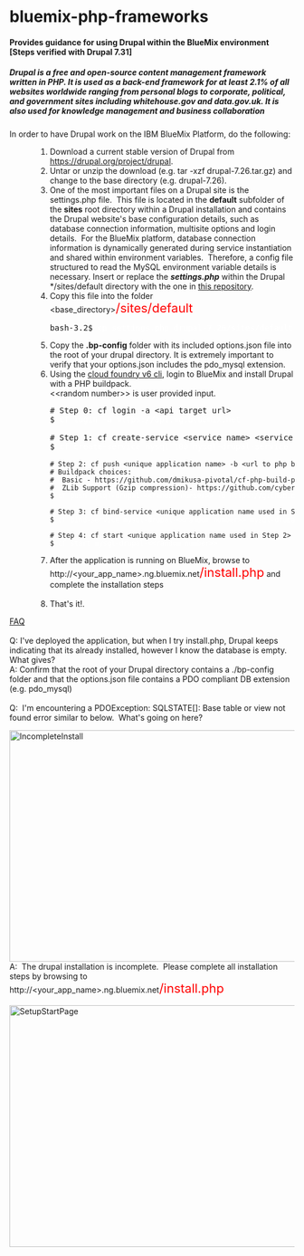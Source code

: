 bluemix-php-frameworks
======================

#### Provides guidance for using Drupal within the BlueMix environment [Steps verified with Drupal 7.31]

<h5>Drupal is a free and open-source content management framework written in PHP. It is used as a back-end framework for at least 2.1% of all websites worldwide ranging from personal blogs to corporate, political, and government sites including whitehouse.gov and data.gov.uk. It is also used for knowledge management and business collaboration</h5><p>In order to have Drupal work on the IBM BlueMix Platform, do the following:</p><ol><ol><ol><li>Download a current stable version of Drupal from <a href="https://drupal.org/project/drupal" title="Drupal Project Page">https://drupal.org/project/drupal</a>.</li><li>Untar or unzip the download (e.g. tar -xzf drupal-7.26.tar.gz) and change to the base directory (e.g. drupal-7.26).</li><li>One of the most important files on a Drupal site is the settings.php file.  This file is located in the <strong>default</strong> subfolder of the <strong>sites</strong> root directory within a Drupal installation and contains the Drupal website's base configuration details, such as database connection information, multisite options and login details.  For the BlueMix platform, database connection information is dynamically generated during service instantiation and shared within environment variables.  Therefore, a config file structured to read the MySQL environment variable details is necessary. Insert or replace the <b><i>settings.php</i></b> within the Drupal */sites/default directory with the one in <a href="https://github.com/ibmjstart/bluemix-php-frameworks/tree/master/drupal">this repository</a>.</li><li>Copy this file into the folder &lt;base_directory&gt;<span style="font-size: 22px; color: red;">/sites/default<br /></span><pre>bash-3.2$ <span style="color: #ffffff;">cp settings.php drupal-7.26/sites/default<br /></span></pre></li>
<li>Copy the <b>.bp-config</b> folder with its included options.json file into the root of your drupal directory.  It is extremely important to verify that your options.json includes the pdo_mysql extension.</li> 
<li>Using the <a href="https://github.com/cloudfoundry/cli/releases/tag/v6.0.0" title="Link to the Cloud Foundry v6 cli github repository binaries">cloud foundry v6 cli</a>, login to BlueMix and install Drupal with a PHP buildpack.<br />&lt;&lt;random number&gt;&gt; is user provided input.<br /><pre># Step 0: cf login -a &lt;api target url&gt; <br />$ <span style="color: white;">cf login -a https://api.ng.bluemix.net</span> <br /><br /># Step 1: cf create-service &lt;service name&gt; &lt;service plan type&gt; &lt;unique service instance name&gt;<br />$ <span style="color: #ffffff;">cf create-service mysql 100 mysql-drupal-service</span><br /><br /><span style="font-size: 12px;"># Step 2: cf push &lt;unique application name&gt; -b &lt;url to php buildpack&gt; --no-manifest (No manifest.yml present) --no-start (Don't start application after push)<br /></span><span style="font-size: 12px;"># Buildpack choices:  <br /></span><span style="font-size: 12px;">#  Basic - https://github.com/dmikusa-pivotal/cf-php-build-pack.git<br /></span><span style="font-size: 12px;">#  ZLib Support (Gzip compression)- https://github.com/cyberdelia/heroku-buildpack-php.git<br /></span><span style="font-size: 12px;">$ <span style="color: #ffffff;">cf push mysql-drupal-&lt;&lt;random number&gt;&gt; -b https://github.com/dmikusa-pivotal/cf-php-build-pack.git --no-manifest --no-start</span><br /><br /></span><span style="font-size: 12px;"># Step 3: cf bind-service &lt;unique application name used in Step 2&gt; &lt;service instance name used in Step 1&gt;<br /></span><span style="font-size: 12px;">$ <span style="color: #ffffff;">cf bind-service mysql-drupal-&lt;&lt;random number&gt;&gt; mysql-drupal-service</span><br /><br /></span><span style="font-size: 12px;"># Step 4: cf start &lt;unique application name used in Step 2&gt; (Start application)<br /></span><span style="font-size: 12px;">$ <span style="color: #ffffff;">cf start mysql-drupal-&lt;&lt;random number&gt;&gt;</span><br /></span></pre></li><li>After the application is running on BlueMix, browse to http://&lt;your_app_name&gt;.ng.bluemix.net<span style="font-size: 22px; color: red;">/install.php</span> and complete the installation steps<br /><br /></li><li>That's it!.</li></ol></ol></ol><p><span style="text-decoration: underline;">FAQ<br /><br /></span>Q: I've deployed the application, but when I try install.php, Drupal keeps indicating that its already installed, however I know the database is empty.  What gives?<br/>A: Confirm that the root of your Drupal directory contains a ./bp-config folder and that the options.json file contains a PDO compliant DB extension (e.g.  pdo_mysql)<br/><br/>Q:  I'm encountering a PDOException: SQLSTATE[]: Base table or view not found error similar to below.  What's going on here?</p><p><a href="https://www.ibmdw.net/bluemix/wp-content/uploads/sites/20/2014/02/IncompleteInstall.png"></a><a href="https://www.ibmdw.net/bluemix/wp-content/uploads/sites/20/2014/02/IncompleteInstall.png"><img src="https://www.ibmdw.net/bluemix/wp-content/uploads/sites/20/2014/02/IncompleteInstall.png" alt="IncompleteInstall" width="830" height="409" class="aligncenter size-full wp-image-955" /></a><br />A:  The drupal installation is incomplete.  Please complete all installation steps by browsing to http://&lt;your_app_name&gt;.ng.bluemix.net<span style="font-size: 22px; color: red;">/install.php</span><br /><br /><a href="https://www.ibmdw.net/bluemix/wp-content/uploads/sites/20/2014/02/SetupStartPage.png"><img src="https://www.ibmdw.net/bluemix/wp-content/uploads/sites/20/2014/02/SetupStartPage.png" alt="SetupStartPage" width="563" height="427" class="aligncenter size-full wp-image-956" /></a></p>
